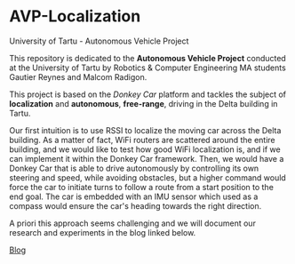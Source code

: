 # AVP-Localization
University of Tartu - Autonomous Vehicle Project

This repository is dedicated to the **Autonomous Vehicle Project** conducted at the University of Tartu by Robotics & Computer Engineering MA students Gautier Reynes and Malcom Radigon.

This project is based on the *Donkey Car* platform and tackles the subject of **localization** and **autonomous**, **free-range**, driving in the Delta building in Tartu.

Our first intuition is to use RSSI to localize the moving car across the Delta building. As a matter of fact, WiFi routers are scattered around the entire building, and we would like to test how good WiFi localization is, and if we can implement it within the Donkey Car framework. Then, we would have a Donkey Car that is able to drive autonomously by controlling its own steering and speed, while avoiding obstacles, but a higher command would force the car to initiate turns to follow a route from a start position to the end goal. The car is embedded with an IMU sensor which used as a compass would ensure the car's heading towards the right direction.

A priori this approach seems challenging and we will document our research and experiments in the blog linked below.

[Blog](/Documentation/Readme.md)
